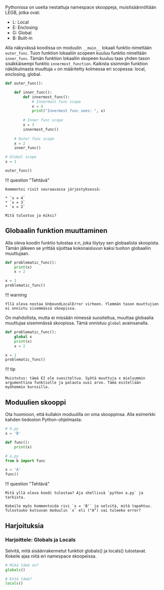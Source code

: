 Pythonissa on useita nestattuja namespace skooppeja, muistisäännöltään LEGB, jotka ovat:

* L: Local
* E: Enclosing
* G: Global
* B: Built-in

Alla näkyvässä koodissa on moduulin `__main__` lokaali funktio nimeltään `outer_func`. Tuon funktion lokaaliin scopeen kuuluu funktio nimeltään `inner_func`. Tämän funktion lokaaliin skopeen kuuluu taas yhden tason sisäkkäisempi funktio `innermost_function`. Kaikista sisimmän funktion näkökulmasta muuttuja `x` on määritetty kolmessa eri scopessa: local, enclosing, global.

```python
def outer_func():

    def inner_func():
        def innermost_func():
            # Innermost func scope
            x = 4
            print("Innermost func sees: ", x)
        
        # Inner func scope
        x = 3
        innermost_func()
        
    # Outer func scope
    x = 2
    inner_func()

# Global scope
x = 1

outer_func()
```

!!! question "Tehtävä"

    Kommentoi rivit seuraavassa järjestyksessä:

    * `x = 4`
    * `x = 3`
    * `x = 2`

    Mitä tulostuu ja miksi?

## Globaalin funktion muuttaminen

Alla oleva koodin funktio tulostaa x:n, joka löytyy sen globaalista skoopista. Tämän jälkeen se yrittää sijoittaa kokonaisluvun kaksi tuohon globaaliin muuttujaan.

```python
def problematic_func():
    print(x)
    x = 2

x = 1
problematic_func()
```

!!! warning

    Yllä oleva nostaa UnboundLocalError virheen. Ylemmän tason muuttujien ei onnistu sisemmässä skoopissa.

On mahdollista, mutta ei missään nimessä suositeltua, muuttaa globaalia muuttujaa sisemmässä skoopissa. Tämä onnistuu `global` avainsanalla.

```python
def problematic_func():
    global x
    print(x)
    x = 2

x = 1
problematic_func()
```

!!! tip

    Muistutus: tämä EI ole suositeltua. Syötä muuttuja x mieluummin argumenttina funktiolle ja palauta uusi arvo. Tämä esitellään myöhemmin kurssilla.

## Moduulien skooppi

Ota huomioon, että kullakin moduulilla on oma skooppinsa. Alla esimerkki kahden tiedoston Python-ohjelmasta:

```python
# b.py
x = 'B'

def func():
    print(x)
```

```python
# a.py
from b import func

x = 'A'
func()
```

!!! question "Tehtävä"

    Mitä yllä oleva koodi tulostaa? Aja shellissä `python a.py` ja tarkista.

    Kokeile myös kommentoida rivi `x = 'B'` ja selvitä, mitä tapahtuu. Tulostuuko kutsuvan moduulin `x` eli ("A") vai tuleeko error?

## Harjoituksia

### Harjoittele: Globals ja Locals

Selvitä, mitä sisäänrakennetut funktiot globals() ja locals() tulostavat. Kokeile ajaa niitä eri namespace skoopeissa.

```python
# Mikä tämä on?
globals()

# Entä tämä?
locals()
```

